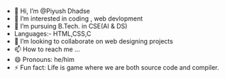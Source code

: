 - 👋 Hi, I’m @Piyush Dhadse
- 👀 I’m interested in coding , web devlopment
- 🌱 I’m pursuing B.Tech. in CSE(AI & DS)
- Languages:- HTML,CSS,C
- 💞️ I’m looking to collaborate on web designing projects
- 📫 How to reach me ...
- 😄 Pronouns: he/him
- ⚡ Fun fact: Life is game where we are both source code and compiler.

<!---
Piyush12022007/Piyush12022007 is a ✨ special ✨ repository because its `README.md` (this file) appears on your GitHub profile.
You can click the Preview link to take a look at your changes.
--->
